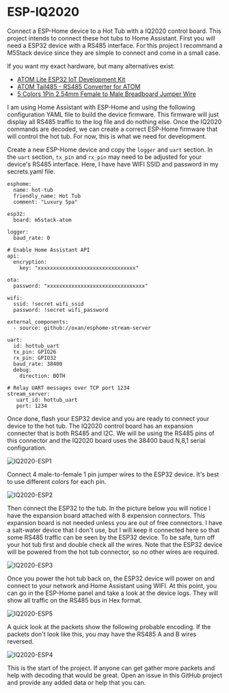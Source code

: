 # ESP-IQ2020
Connect a ESP-Home device to a Hot Tub with a IQ2020 control board. This project intends to connect these hot tubs to Home Assistant. First you will need a ESP32 device with a RS485 interface. For this project I recommand a M5Stack device since they are simple to connect and come in a small case.

If you want my exact hardware, but many alternatives exist:
- [ATOM Lite ESP32 IoT Development Kit](https://shop.m5stack.com/products/atom-lite-esp32-development-kit)
- [ATOM Tail485 - RS485 Converter for ATOM](https://shop.m5stack.com/products/atom-tail485)
- [5 Colors 1Pin 2.54mm Female to Male Breadboard Jumper Wire](https://www.amazon.com/XLX-Breadboard-Soldering-Brushless-Double-end/dp/B07S839W8V/ref=sr_1_3)

I am using Home Assistant with ESP-Home and using the following configuration YAML file to build the device firmware. This firmware will just display all RS485 traffic to the log file and do nothing else. Once the IQ2020 commands are decoded, we can create a correct ESP-Home firmware that will control the hot tub. For now, this is what we need for development.

Create a new ESP-Home device and copy the `logger` and `uart` section. In the `uart` section, `tx_pin` and `rx_pin` may need to be adjusted for your device's RS485 interface. Here, I have have WIFI SSID and password in my secrets.yaml file.

```
esphome:
  name: hot-tub
  friendly_name: Hot Tub
  comment: "Luxury Spa"

esp32:
  board: m5stack-atom

logger:
  baud_rate: 0

# Enable Home Assistant API
api:
  encryption:
    key: "xxxxxxxxxxxxxxxxxxxxxxxxxxxxxxxx"

ota:
  password: "xxxxxxxxxxxxxxxxxxxxxxxxxxxxxxxx"

wifi:
  ssid: !secret wifi_ssid
  password: !secret wifi_password

external_components:
  - source: github://oxan/esphome-stream-server

uart:
  id: hottub_uart
  tx_pin: GPIO26
  rx_pin: GPIO32
  baud_rate: 38400
  debug:
    direction: BOTH

# Relay UART messages over TCP port 1234
stream_server:
   uart_id: hottub_uart
   port: 1234
```

Once done, flash your ESP32 device and you are ready to connect your device to the hot tub. The IQ2020 control board has an expansion connecter that is both RS485 and I2C. We will be using the RS485 pins of this connector and the IQ2020 board uses the 38400 baud N,8,1 serial configuration.

![IQ2020-ESP1](https://github.com/Ylianst/ESP-IQ2020/assets/1319013/07697b93-9469-46b6-9f8b-8a79d4cd90d3)

Connect 4 male-to-female 1 pin jumper wires to the ESP32 device. It's best to use different colors for each pin.

![IQ2020-ESP2](https://github.com/Ylianst/ESP-IQ2020/assets/1319013/434920d7-ad5b-446c-af8e-142df2a1e9d8)

Then connect the ESP32 to the tub. In the picture below you will notice I have the expansion board attached with 8 expension connectors. This expansion board is not needed unless you are out of free connectors. I have a salt-water device that I don't use, but I will keep it connected here so that some RS485 traffic can be seen by the ESP32 device. To be safe, turn off your hot tub first and double check all the wires. Note that the ESP32 device will be powered from the hot tub connector, so no other wires are required.

![IQ2020-ESP3](https://github.com/Ylianst/ESP-IQ2020/assets/1319013/15f23030-fa9b-4f05-bbbb-0723c9e79cda)

Once you power the hot tub back on, the ESP32 device will power on and connect to your network and Home Assistant using WIFI. At this point, you can go in the ESP-Home panel and take a look at the device logs. They will show all traffic on the RS485 bus in Hex format.

![IQ2020-ESP5](https://github.com/Ylianst/ESP-IQ2020/assets/1319013/93539d99-bc69-487a-a1dc-cb6d2bc41422)

A quick look at the packets show the following probable encoding. If the packets don't look like this, you may have the RS485 A and B wires reversed.

![IQ2020-ESP4](https://github.com/Ylianst/ESP-IQ2020/assets/1319013/4dc4e734-7a01-4437-a13c-dd70c2e47e6f)

This is the start of the project. If anyone can get gather more packets and help with decoding that would be great. Open an issue in this GitHub project and provide any added data or help that you can.
